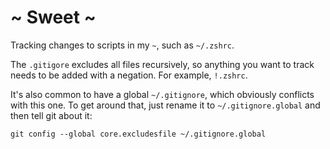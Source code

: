 # ~ Sweet ~

Tracking changes to scripts in my `~`, such as `~/.zshrc`.

The `.gitigore` excludes all files recursively, so anything you want to track needs to be added with a negation. For example, `!.zshrc`.

It's also common to have a global `~/.gitignore`, which obviously conflicts with this one. To get around that, just rename it to `~/.gitignore.global` and then tell git about it:

```
git config --global core.excludesfile ~/.gitignore.global
```

